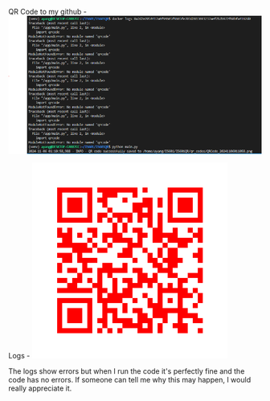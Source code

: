 QR Code to my github - ![alt text](Images/Capture.PNG)

Logs - ![alt text](Images/QRCode_20241106005753.png)

The logs show errors but when I run the code it's perfectly fine and the code has no errors. If someone can tell me why this may happen, I would really appreciate it.
